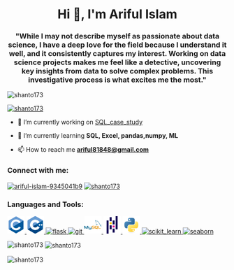 <h1 align="center">Hi 👋, I'm Ariful Islam</h1>
<h3 align="center">"While I may not describe myself as passionate about data science, I have a deep love for the field because I understand it well, and it consistently captures my interest. Working on data science projects makes me feel like a detective, uncovering key insights from data to solve complex problems. This investigative process is what excites me the most."</h3>

<p align="left"> <img src="https://komarev.com/ghpvc/?username=shanto173&label=Profile%20views&color=0e75b6&style=flat" alt="shanto173" /> </p>

<p align="left"> <a href="https://github.com/ryo-ma/github-profile-trophy"><img src="https://github-profile-trophy.vercel.app/?username=shanto173" alt="shanto173" /></a> </p>

- 🔭 I’m currently working on [SQL_case_study](https://github.com/shanto173/SQL_2024_case_study_03_Shart_tank_india)

- 🌱 I’m currently learning **SQL, Excel, pandas,numpy, ML**

- 📫 How to reach me **ariful81848@gmail.com**

<h3 align="left">Connect with me:</h3>
<p align="left">
<a href="https://linkedin.com/in/ariful-islam-9345041b9" target="blank"><img align="center" src="https://raw.githubusercontent.com/rahuldkjain/github-profile-readme-generator/master/src/images/icons/Social/linked-in-alt.svg" alt="ariful-islam-9345041b9" height="30" width="40" /></a>
<a href="https://www.leetcode.com/shanto173" target="blank"><img align="center" src="https://raw.githubusercontent.com/rahuldkjain/github-profile-readme-generator/master/src/images/icons/Social/leet-code.svg" alt="shanto173" height="30" width="40" /></a>
</p>

<h3 align="left">Languages and Tools:</h3>
<p align="left"> <a href="https://www.cprogramming.com/" target="_blank" rel="noreferrer"> <img src="https://raw.githubusercontent.com/devicons/devicon/master/icons/c/c-original.svg" alt="c" width="40" height="40"/> </a> <a href="https://www.w3schools.com/cpp/" target="_blank" rel="noreferrer"> <img src="https://raw.githubusercontent.com/devicons/devicon/master/icons/cplusplus/cplusplus-original.svg" alt="cplusplus" width="40" height="40"/> </a> <a href="https://flask.palletsprojects.com/" target="_blank" rel="noreferrer"> <img src="https://www.vectorlogo.zone/logos/pocoo_flask/pocoo_flask-icon.svg" alt="flask" width="40" height="40"/> </a> <a href="https://git-scm.com/" target="_blank" rel="noreferrer"> <img src="https://www.vectorlogo.zone/logos/git-scm/git-scm-icon.svg" alt="git" width="40" height="40"/> </a> <a href="https://www.mysql.com/" target="_blank" rel="noreferrer"> <img src="https://raw.githubusercontent.com/devicons/devicon/master/icons/mysql/mysql-original-wordmark.svg" alt="mysql" width="40" height="40"/> </a> <a href="https://pandas.pydata.org/" target="_blank" rel="noreferrer"> <img src="https://raw.githubusercontent.com/devicons/devicon/2ae2a900d2f041da66e950e4d48052658d850630/icons/pandas/pandas-original.svg" alt="pandas" width="40" height="40"/> </a> <a href="https://www.python.org" target="_blank" rel="noreferrer"> <img src="https://raw.githubusercontent.com/devicons/devicon/master/icons/python/python-original.svg" alt="python" width="40" height="40"/> </a> <a href="https://scikit-learn.org/" target="_blank" rel="noreferrer"> <img src="https://upload.wikimedia.org/wikipedia/commons/0/05/Scikit_learn_logo_small.svg" alt="scikit_learn" width="40" height="40"/> </a> <a href="https://seaborn.pydata.org/" target="_blank" rel="noreferrer"> <img src="https://seaborn.pydata.org/_images/logo-mark-lightbg.svg" alt="seaborn" width="40" height="40"/> </a> </p>

<p><img align="left" src="https://github-readme-stats.vercel.app/api/top-langs?username=shanto173&show_icons=true&locale=en&layout=compact" alt="shanto173" /></p>

<p>&nbsp;<img align="center" src="https://github-readme-stats.vercel.app/api?username=shanto173&show_icons=true&locale=en" alt="shanto173" /></p>

<p><img align="center" src="https://github-readme-streak-stats.herokuapp.com/?user=shanto173&" alt="shanto173" /></p>


